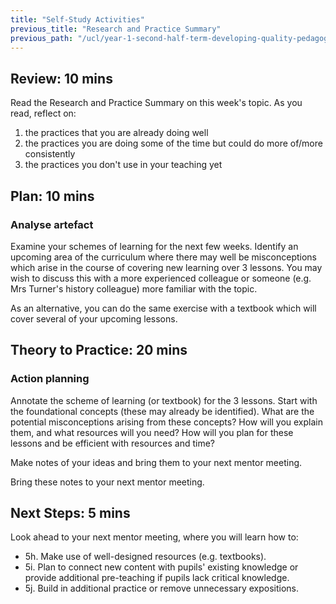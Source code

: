 ```yaml
---
title: "Self-Study Activities"
previous_title: "Research and Practice Summary"
previous_path: "/ucl/year-1-second-half-term-developing-quality-pedagogy-part-2/spring-week-4-ect-research-and-practice-summary"
---
```


## Review: 10 mins

Read the Research and Practice Summary on this week's topic. As you read, reflect on:

1. the practices that you are already doing well
2. the practices you are doing some of the time but could do more of/more consistently
3. the practices you don't use in your teaching yet

## Plan: 10 mins

### Analyse artefact

Examine your schemes of learning for the next few weeks. Identify an upcoming area of the curriculum where there may well be misconceptions which arise in the course of covering new learning over 3 lessons. You may wish to discuss this with a more experienced colleague or someone (e.g. Mrs Turner's history colleague) more familiar with the topic.

As an alternative, you can do the same exercise with a textbook which will cover several of your upcoming lessons.

## Theory to Practice: 20 mins

### Action planning

Annotate the scheme of learning (or textbook) for the 3 lessons. Start with the foundational concepts (these may already be identified). What are the potential misconceptions arising from these concepts? How will you explain them, and what resources will you need? How will you plan for these lessons and be efficient with resources and time?

Make notes of your ideas and bring them to your next mentor meeting.

Bring these notes to your next mentor meeting.

## Next Steps: 5 mins

Look ahead to your next mentor meeting, where you will learn how to:

- 5h. Make use of well-designed resources (e.g. textbooks).
- 5i. Plan to connect new content with pupils' existing knowledge or provide additional pre-teaching if pupils lack critical knowledge.
- 5j. Build in additional practice or remove unnecessary expositions.
